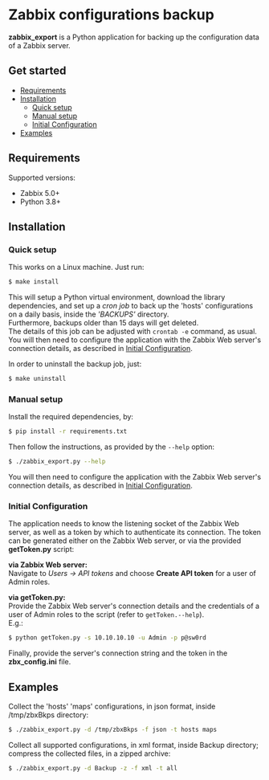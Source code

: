 
# Zabbix configurations backup


**zabbix_export** is a Python application  for backing up the configuration data of a Zabbix server.  

## Get started
* [Requirements](#requirements)
* [Installation](#installation)
  * [Quick setup](#quick-setup)
  * [Manual setup](#manual-setup) 
  * [Initial Configuration](#initial-configuration)
 * [Examples](#examples)


## Requirements

Supported versions:

* Zabbix 5.0+
* Python 3.8+

## Installation

### Quick setup

This works on a Linux machine. Just run:
```bash
$ make install
```
This will setup a Python virtual environment, download the library dependencies, and set up a *cron job* to back up the 'hosts' configurations on a daily basis, inside the *'BACKUPS'* directory.   
Furthermore, backups older than 15 days will get deleted.  
The details of this job can be adjusted with `crontab -e` command, as usual.  
You will then need to configure the application with the Zabbix Web server's connection details, as described in [Initial Configuration](#initial-configuration).

In order to uninstall the backup job, just:
```bash
$ make uninstall
```


### Manual setup

Install the required dependencies, by:
``` bash
$ pip install -r requirements.txt
```
Then follow the instructions, as provided by the `--help` option:
```bash
$ ./zabbix_export.py --help
```
You will then need to configure the application with the Zabbix Web server's connection details, as described in [Initial Configuration](#initial-configuration).

### Initial Configuration

The application needs to know the listening socket of the Zabbix Web server, as well as a token by which to authenticate its connection. 
The token can be generated either on the Zabbix Web server, or via the provided **getToken.py** script:

**via Zabbix Web server:**  
Navigate to *Users -> API tokens* and choose **Create API token** for a user of Admin roles. 

**via getToken.py:**  
Provide the Zabbix Web server's connection details and the credentials of a user of Admin roles to the script (refer to `getToken.--help`).  
E.g.:  
```bash
$ python getToken.py -s 10.10.10.10 -u Admin -p p@sw0rd
```

Finally, provide the server's connection string and the token in the **zbx_config.ini** file. 

## Examples

Collect the 'hosts' 'maps' configurations, in json format, inside /tmp/zbxBkps directory:
```bash
$ ./zabbix_export.py -d /tmp/zbxBkps -f json -t hosts maps
```
Collect all supported configurations, in xml format, inside Backup directory; compress the collected files, in a zipped archive:   
```bash
$ ./zabbix_export.py -d Backup -z -f xml -t all
```

